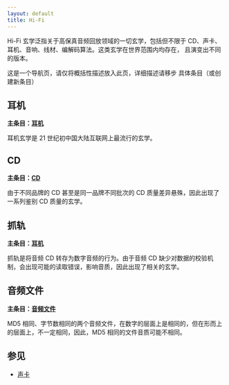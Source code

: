 ```yaml
---
layout: default
title: Hi-Fi
---
```


Hi-Fi 玄学泛指关于高保真音频回放领域的一切玄学，包括但不限于 CD、声卡、
耳机、音响、线材、编解码算法。这类玄学在世界范围内均存在，
且演变出不同的版本。

这是一个导航页，请仅将概括性描述放入此页，详细描述请移步
具体条目（或创建新条目）

## 耳机

**主条目：[耳机](/wiki/耳机)**

耳机玄学是 21 世纪初中国大陆互联网上最流行的玄学。

## CD

**主条目：[CD](/wiki/CD)**

由于不同品牌的 CD 甚至是同一品牌不同批次的 CD 质量差异悬殊，因此出现了
一系列鉴别 CD 质量的玄学。

## 抓轨

**主条目：[耳机](/wiki/耳机)**

抓轨是将音频 CD 转存为数字音频的行为。由于音频 CD 缺少对数据的校验机制，会出现可能的读取错误，影响音质，因此出现了相关的玄学。

## 音频文件

**主条目：[音频文件](/wiki/音频文件)**

MD5 相同、字节数相同的两个音频文件，在数字的层面上是相同的，但在形而上的层面上，不一定相同，因此，MD5 相同的文件音质可能不相同。

## 参见

- [声卡](/wiki/声卡)
